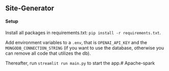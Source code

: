 ## Site-Generator

#### Setup

Install all packages in requirements.txt: `pip install -r requirements.txt`. 

Add environment variables to a `.env`, that is `OPENAI_API_KEY` and the `MONGODB_CONNECTION_STRING` (if you want to use the database, otherwise you can remove all code that utilizes the db). 

Thereafter, run `streamlit run main.py` to start the app.# Apache-spark
